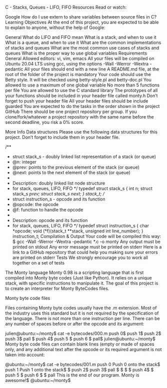 C - Stacks, Queues - LIFO, FIFO
Resources
Read or watch:

Google
How do I use extern to share variables between source files in C?
Learning Objectives
At the end of this project, you are expected to be able to explain to anyone, without the help of Google:

General
What do LIFO and FIFO mean
What is a stack, and when to use it
What is a queue, and when to use it
What are the common implementations of stacks and queues
What are the most common use cases of stacks and queues
What is the proper way to use global variables
Requirements
General
Allowed editors: vi, vim, emacs
All your files will be compiled on Ubuntu 20.04 LTS using gcc, using the options -Wall -Werror -Wextra -pedantic
All your files should end with a new line
A README.md file, at the root of the folder of the project is mandatory
Your code should use the Betty style. It will be checked using betty-style.pl and betty-doc.pl
You allowed to use a maximum of one global variable
No more than 5 functions per file
You are allowed to use the C standard library
The prototypes of all your functions should be included in your header file called monty.h
Don’t forget to push your header file
All your header files should be include guarded
You are expected to do the tasks in the order shown in the project
GitHub
There should be one project repository per group. If you clone/fork/whatever a project repository with the same name before the second deadline, you risk a 0% score.

More Info
Data structures
Please use the following data structures for this project. Don’t forget to include them in your header file.

/**
 * struct stack_s - doubly linked list representation of a stack (or queue)
 * @n: integer
 * @prev: points to the previous element of the stack (or queue)
 * @next: points to the next element of the stack (or queue)
 *
 * Description: doubly linked list node structure
 * for stack, queues, LIFO, FIFO
 */
typedef struct stack_s
{
        int n;
        struct stack_s *prev;
        struct stack_s *next;
} stack_t;
/**
 * struct instruction_s - opcode and its function
 * @opcode: the opcode
 * @f: function to handle the opcode
 *
 * Description: opcode and its function
 * for stack, queues, LIFO, FIFO
 */
typedef struct instruction_s
{
        char *opcode;
        void (*f)(stack_t **stack, unsigned int line_number);
} instruction_t;
Compilation & Output
Your code will be compiled this way:
$ gcc -Wall -Werror -Wextra -pedantic *.c -o monty
Any output must be printed on stdout
Any error message must be printed on stderr
Here is a link to a GitHub repository that could help you making sure your errors are printed on stderr
Tests
We strongly encourage you to work all together on a set of tests

The Monty language
Monty 0.98 is a scripting language that is first compiled into Monty byte codes (Just like Python). It relies on a unique stack, with specific instructions to manipulate it. The goal of this project is to create an interpreter for Monty ByteCodes files.

Monty byte code files

Files containing Monty byte codes usually have the .m extension. Most of the industry uses this standard but it is not required by the specification of the language. There is not more than one instruction per line. There can be any number of spaces before or after the opcode and its argument:

julien@ubuntu:~/monty$ cat -e bytecodes/000.m
push 0$
push 1$
push 2$
  push 3$
                   pall    $
push 4$
    push 5    $
      push    6        $
pall$
julien@ubuntu:~/monty$
Monty byte code files can contain blank lines (empty or made of spaces only, and any additional text after the opcode or its required argument is not taken into account:

@ubuntu:~/monty$ cat -e bytecodes/001.m
push 0 Push 0 onto the stack$
push 1 Push 1 onto the stack$
$
push 2$
  push 3$
                   pall    $
$
$
                           $
push 4$
$
    push 5    $
      push    6        $
$
pall This is the end of our program. Monty is awesome!$
@ubuntu:~/monty$
